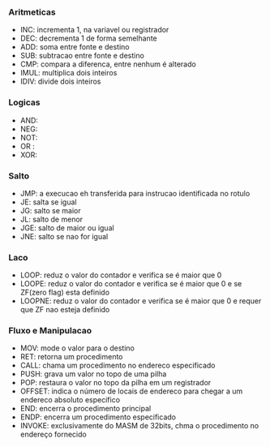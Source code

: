 ### Aritmeticas
- INC: incrementa 1, na variavel ou registrador 
- DEC: decrementa 1 de forma semelhante
- ADD: soma entre fonte e destino
- SUB: subtracao entre fonte e destino
- CMP: compara a diferenca, entre nenhum é alterado
- IMUL: multiplica dois inteiros
- IDIV: divide dois inteiros

### Logicas
- AND: 
- NEG: 
- NOT: 
- OR : 
- XOR: 

### Salto
- JMP: a execucao eh transferida para instrucao identificada no rotulo
- JE: salta se igual
- JG: salto se maior
- JL: salto de menor
- JGE: salto de maior ou igual
- JNE: salto se nao for igual

### Laco
- LOOP: reduz o valor do contador e verifica se é maior que 0
- LOOPE: reduz o valor do contador e verifica se é maior que 0 e se ZF(zero flag) esta definido
- LOOPNE: reduz o valor do contador e verifica se é maior que 0 e requer que ZF nao esteja definido

### Fluxo e Manipulacao
- MOV: mode o valor para o destino
- RET: retorna um procedimento
- CALL: chama um procedimento no endereco especificado
- PUSH: grava um valor no topo de uma pilha
- POP: restaura o valor no topo da pilha em um registrador
- OFFSET: indica o número de locais de endereco para chegar a um endereco absoluto especifico
- END: encerra o procedimento principal
- ENDP: encerra um procedimento especificado
- INVOKE: exclusivamente do MASM de 32bits, chma o procedimento no endereço fornecido
